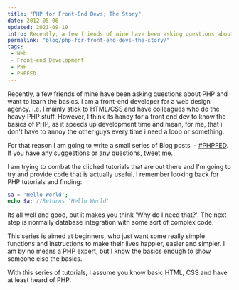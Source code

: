 ```yaml
---
title: "PHP for Front-End Devs; The Story"
date: 2012-05-06
updated: 2021-09-19
intro: Recently, a few friends of mine have been asking questions about PHP and want to learn the basics. I am a front-end developer for a web design agency. i.e. I mainly stick to HTML/CSS and have colleagues who do the heavy PHP stuff
permalink: "blog/php-for-front-end-devs-the-story/"
tags:
 - Web
 - Front-end Development
 - PHP
 - PHPFED
---
```


Recently, a few friends of mine have been asking questions about PHP and want to learn the basics. I am a front-end developer for a web design agency. i.e. I mainly stick to HTML/CSS and have colleagues who do the heavy PHP stuff. However, I think its handy for a front end dev to know the basics of PHP, as it speeds up development time and mean, for me, that i don't have to annoy the other guys every time i need a loop or something.

For that reason I am going to write a small series of Blog posts  - <a href="/category/phpfed/">#PHPFED</a>. If you have any suggestions or any questions, [tweet me](http://www.twitter.com/mikestreety).

I am trying to combat the cliched tutorials that are out there and I'm going to try and provide code that is actually useful. I remember looking back for PHP tutorials and finding:

```php
$a = 'Hello World';
echo $a; //Returns 'Hello World'
```

Its all well and good, but it makes you think 'Why do I need that?'. The next step is normally database integration with some sort of complex code.

This series is aimed at beginners, who just want some really simple functions and instructions to make their lives happier, easier and simpler. I am by no means a PHP expert, but I know the basics enough to show someone else the basics.

With this series of tutorials, I assume you know basic HTML, CSS and have at least heard of PHP.
